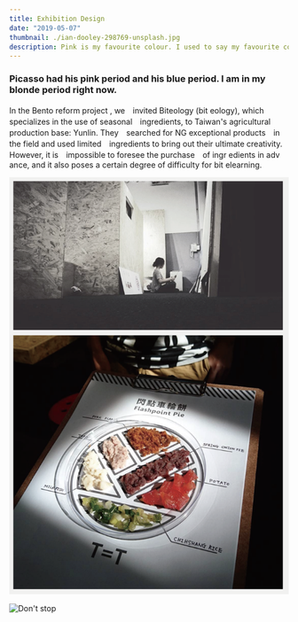 ```yaml
---
title: Exhibition Design
date: "2019-05-07"
thumbnail: ./ian-dooley-298769-unsplash.jpg
description: Pink is my favourite colour. I used to say my favourite colour was black to be cool, but it is pink - all shades of pink. If I have an accessory, it is probably pink.
---
```


### Picasso had his pink period and his blue period. I am in my blonde period right now.

In the Bento reform project , we　invited Biteology (bit eology), which　specializes in the use of seasonal　ingredients, to Taiwan's agricultural　production base: Yunlin. They　searched for NG exceptional products　in the field and used limited　ingredients to bring out their ultimate 
creativity. However, it is　impossible to foresee the purchase　of ingr edients in adv ance, and it
also poses a certain degree of difficulty for bit elearning.


![Don't stop](./ian-dooley-298771-unsplash-1.jpg)


![Don't stop](./ian-dooley-298780-unsplash-1.jpg)
